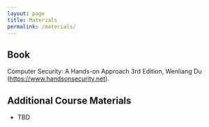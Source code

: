 ```yaml
---
layout: page
title: Materials
permalink: /materials/
---
```


## Book

Computer Security: A Hands-on Approach 3rd Edition, Wenliang Du (https://www.handsonsecurity.net).

## Additional Course Materials

* TBD

